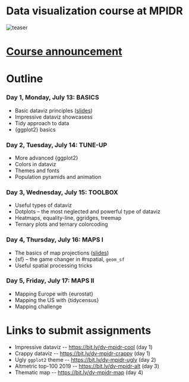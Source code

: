 # Data visualization course at MPIDR

![[teaser][small]][large]

[small]: https://i.imgur.com/jeO5gxW.png
[large]: https://i.imgur.com/yVB7iYK.png

# [Course announcement][link]

[link]: https://bit.ly/dataviz-mpidr-2020


# Outline

### Day 1, Monday, July 13: BASICS
- Basic dataviz principles ([slides][slides-gg])
- Impressive dataviz showcasess
- Tidy approach to data
- {ggplot2} basics

### Day 2, Tuesday, July 14: TUNE-UP
- More advanced {ggplot2}
- Colors in dataviz
- Themes and fonts
- Population pyramids and animation

### Day 3, Wednesday, July 15: TOOLBOX
- Useful types of dataviz
- Dotplots – the most neglected and powerful type of dataviz
- Heatmaps, equality-line, ggridges, treemap
- Ternary plots and ternary colorcoding

### Day 4, Thursday, July 16: MAPS I
- The basics of map projections ([slides][slides-map])
- {sf} – the game changer in #rspatial, `geom_sf`
- Useful spatial processing tricks

### Day 5, Friday, July 17: MAPS II
- Mapping Europe with {eurostat}
- Mapping the US with {tidycensus}
- Mapping challenge

[slides-gg]: https://ikashnitsky.github.io/share/2007-mpidr-dataviz/slides-dataviz.html
[slides-map]: /https://ikashnitsky.github.io/share/2007-mpidr-dataviz/slides-maps.html

# Links to submit assignments
- Impressive dataviz -- https://bit.ly/dv-mpidr-cool (day 1)
- Crappy dataviz -- https://bit.ly/dv-mpidr-crappy (day 1)
- Ugly `ggplot2` theme -- https://bit.ly/dv-mpidr-ugly (day 2)
- Altmetric top-100 2019 -- https://bit.ly/dv-mpidr-alt (day 3)
- Thematic map -- https://bit.ly/dv-mpidr-map (day 4)


